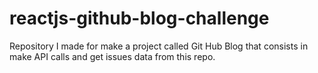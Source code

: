 # reactjs-github-blog-challenge
Repository I made for make a project called Git Hub Blog that consists in make API calls and get issues data from this repo.
